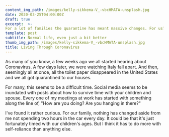 ```yaml
---
content_img_path: /images/kelly-sikkema-V_-vbcHMATA-unsplash.jpg
date: 2020-03-25T04:00:00Z
draft: true
excerpt:  >-
For a lot of families the quarantine has meant massive changes. For us? It's just been a lot more time with each other. For better or worse...
template: post
subtitle: Normal life, even just a bit better
thumb_img_path: /images/kelly-sikkema-V_-vbcHMATA-unsplash.jpg
title: Living Through Coronavirus
---
```


As many of you know, a few weeks ago we all started hearing about Coronavirus. A few days later, we were watching Italy fall apart. And then, seemingly all at once, all the toilet paper disappeared in the United States and we all got quarantined to our houses. 

For many, this seems to be a difficult time. Social media seems to be inundated with posts about how to survive time with your children and spouse. Every one of my meetings at work has started with something along the line of, "How are you doing? Are you hanging in there?" 

I've found it rather curious. For our family, nothing has changed aside from me not spending two hours in the car every day. It could be that it's just fortunately timed with our children's ages. But I think it has to do more with self-reliance than anything else. 